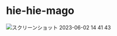 # hie-hie-mago
![スクリーンショット 2023-06-02 14 41 43](https://github.com/EveSquare/hie-hie-mago/assets/50450074/441013bf-c632-44bf-abe3-d578108fbfe3)
